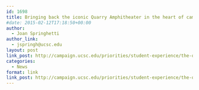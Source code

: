 ```yaml
---
id: 1698
title: Bringing back the iconic Quarry Amphitheater in the heart of campus
#date: 2015-02-12T17:18:50+00:00
author:
  - Joan Springhetti
author_link:
  - jspringh@ucsc.edu
layout: post
link_post: http://campaign.ucsc.edu/priorities/student-experience/the-quarry-amphitheater/
categories:
  - News
format: link
link_post: http://campaign.ucsc.edu/priorities/student-experience/the-quarry-amphitheater/
---
```

